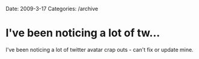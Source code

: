 Date: 2009-3-17
Categories: /archive

# I've been noticing a lot of tw...

I've been noticing a lot of twitter avatar crap outs - can't fix or update mine.
